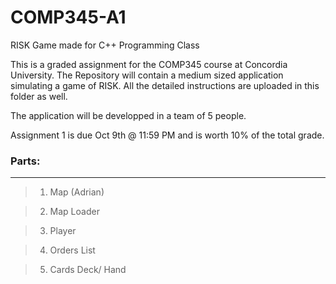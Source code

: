 # **COMP345-A1**
RISK Game made for C++ Programming Class

This is a graded assignment for the COMP345 course at Concordia University.
The Repository will contain a medium sized application simulating a game of RISK.
All the detailed instructions are uploaded in this folder as well.

The application will be developped in a team of 5 people.

Assignment 1 is due Oct 9th @ 11:59 PM and is worth 10% of the total grade.


### Parts:
-------------------------------------------
>1. Map (Adrian)

>2. Map Loader

>3. Player

>4. Orders List

>5. Cards Deck/ Hand
